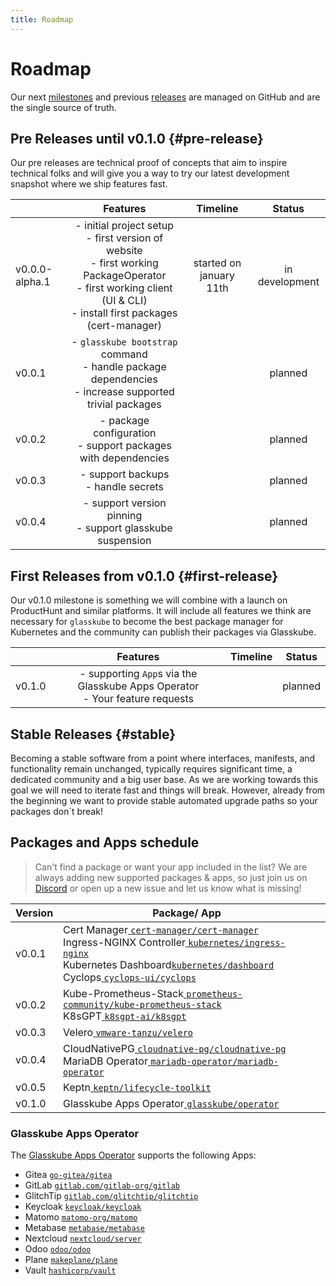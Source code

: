 ```yaml
---
title: Roadmap
---
```


# Roadmap

Our next [milestones](https://github.com/glasskube/glasskube/milestones) and previous [releases](https://github.com/glasskube/glasskube/releases) are managed on GitHub and are the single source of truth.

## Pre Releases until v0.1.0 {#pre-release}

Our pre releases are technical proof of concepts that aim to inspire technical folks and will give you a way to try our latest development snapshot where we ship features fast.

| 	        |                                           Features                                                                                 	                                           |     Timeline        	     |   Status     	   |
|----------|:------------------------------------------------------------------------------------------------------------------------------------------------------------------------------:|:-------------------------:|:----------------:|
| v0.0.0-alpha.1 | - initial project setup<br/>- first version of website<br/>- first working PackageOperator<br/>- first working client (UI & CLI)<br/>- install first packages (cert-manager) 	 | started on january 11th 	 | in development 	 |
| v0.0.1 	 |                  - `glasskube bootstrap` command<br/>- handle package dependencies<br/>- increase supported trivial packages                                	                  |             	             |   planned    	   |
| v0.0.2 	 |                             - package configuration<br/>- support packages with dependencies                                                     	                             |             	             |   planned    	   |
| v0.0.3 	 |                                   - support backups<br/>- handle secrets                                                                  	                                    |             	             |   planned    	   |
| v0.0.4 	 |                              - support version pinning<br/>- support glasskube suspension                                                       	                              |             	             |   planned    	   |

## First Releases from v0.1.0 {#first-release}

Our v0.1.0 milestone is something we will combine with a launch on ProductHunt and similar platforms.
It will include all features we think are necessary for `glasskube` to become the best package manager for Kubernetes and the community can publish their packages via Glasskube.

| 	        |                   Features                                    	                   | Timeline 	 |   Status 	   |
|----------|:---------------------------------------------------------------------------------:|:----------:|:------------:|
| v0.1.0 	 | - supporting `App`s via the Glasskube Apps Operator<br/>- Your feature requests 	 |     	      | planned    	 |

## Stable Releases {#stable}

Becoming a stable software from a point where interfaces, manifests, and functionality remain unchanged, typically requires significant time, a dedicated community and a big user base.
As we are working towards this goal we will need to iterate fast and things will break. However, already from the beginning we want to provide stable automated upgrade paths so your packages don´t break! 

## Packages and Apps schedule 
> Can't find a package or want your app included in the list? We are always adding new supported packages & apps,
> so just join us on [Discord](https://discord.gg/SxH6KUCGH7) or open up a new issue and let us know what is missing!

| Version | Package/ App                                                                                                                                                                                                                                                                                                                                                                            |   |
|---------|-----------------------------------------------------------------------------------------------------------------------------------------------------------------------------------------------------------------------------------------------------------------------------------------------------------------------------------------------------------------------------------------|---|
| v0.0.1   | Cert Manager[ `cert-manager/cert-manager` ]( https://github.com/cert-manager/cert-manager ) <br/>  Ingress-NGINX Controller[ `kubernetes/ingress-nginx` ]( https://github.com/kubernetes/ingress-nginx ) <br/> Kubernetes Dashboard[`kubernetes/dashboard`](https://github.com/kubernetes/dashboard) <br/> Cyclops[ `cyclops-ui/cyclops` ]( https://github.com/cyclops-ui/cyclops ) |   |
| v0.0.2   | Kube-Prometheus-Stack[ `prometheus-community/kube-prometheus-stack` ]( https://github.com/prometheus-community/helm-charts/tree/main/charts/kube-prometheus-stack )  <br/> K8sGPT[ `k8sgpt-ai/k8sgpt` ]( https://github.com/k8sgpt-ai/k8sgpt )                                                                                                                                          |   |
| v0.0.3   | Velero[ `vmware-tanzu/velero` ]( https://github.com/vmware-tanzu/velero )                                                                                                                                                                                                                                                                                                               |   |
| v0.0.4   | CloudNativePG[ `cloudnative-pg/cloudnative-pg` ]( https://github.com/cloudnative-pg/cloudnative-pg] ) <br/> MariaDB Operator[ `mariadb-operator/mariadb-operator` ]( https://github.com/mariadb-operator/mariadb-operator] )                                                                                                                                                           |   |
| v0.0.5   | Keptn[ `keptn/lifecycle-toolkit` ]( https://github.com/keptn/lifecycle-toolkit )                                                                                                                                                                                                                                                                                                        |   |
| v0.1.0   | Glasskube Apps Operator[ `glasskube/operator` ]( https://github.com/glasskube/operator/ )                                                                                                                                                                                                                                                                                               |   |

### Glasskube Apps Operator
The [Glasskube Apps Operator](https://github.com/glasskube/operator/) supports the following Apps:
- Gitea [`go-gitea/gitea`](https://github.com/go-gitea/gitea)
- GitLab [`gitlab.com/gitlab-org/gitlab`](https://gitlab.com/gitlab-org/gitlab)
- GlitchTip [`gitlab.com/glitchtip/glitchtip`](https://gitlab.com/glitchtip)
- Keycloak [`keycloak/keycloak`](https://github.com/keycloak/keycloak)
- Matomo [`matomo-org/matomo`](https://github.com/matomo-org/matomo)
- Metabase [`metabase/metabase`](https://github.com/metabase/metabase)
- Nextcloud [`nextcloud/server`](https://github.com/nextcloud/server)
- Odoo [`odoo/odoo`](https://github.com/odoo/odoo)
- Plane [`makeplane/plane`](https://github.com/makeplane/plane)
- Vault [`hashicorp/vault`](https://github.com/hashicorp/vault)
